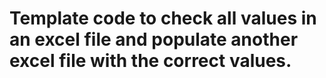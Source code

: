 <h1> Template code to check all values in an excel file and populate another excel file with the correct values.</h1>
